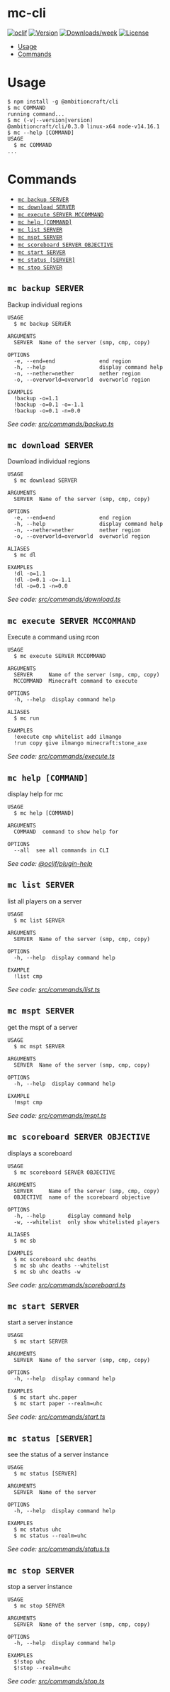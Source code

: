 mc-cli
======



[![oclif](https://img.shields.io/badge/cli-oclif-brightgreen.svg)](https://oclif.io)
[![Version](https://img.shields.io/npm/v/mc-cli.svg)](https://npmjs.org/package/mc-cli)
[![Downloads/week](https://img.shields.io/npm/dw/mc-cli.svg)](https://npmjs.org/package/mc-cli)
[![License](https://img.shields.io/npm/l/mc-cli.svg)](https://github.com/MatthewOverall/mc-cli/blob/master/package.json)

<!-- toc -->
* [Usage](#usage)
* [Commands](#commands)
<!-- tocstop -->
# Usage
<!-- usage -->
```sh-session
$ npm install -g @ambitioncraft/cli
$ mc COMMAND
running command...
$ mc (-v|--version|version)
@ambitioncraft/cli/0.3.0 linux-x64 node-v14.16.1
$ mc --help [COMMAND]
USAGE
  $ mc COMMAND
...
```
<!-- usagestop -->
# Commands
<!-- commands -->
* [`mc backup SERVER`](#mc-backup-server)
* [`mc download SERVER`](#mc-download-server)
* [`mc execute SERVER MCCOMMAND`](#mc-execute-server-mccommand)
* [`mc help [COMMAND]`](#mc-help-command)
* [`mc list SERVER`](#mc-list-server)
* [`mc mspt SERVER`](#mc-mspt-server)
* [`mc scoreboard SERVER OBJECTIVE`](#mc-scoreboard-server-objective)
* [`mc start SERVER`](#mc-start-server)
* [`mc status [SERVER]`](#mc-status-server)
* [`mc stop SERVER`](#mc-stop-server)

## `mc backup SERVER`

Backup individual regions

```
USAGE
  $ mc backup SERVER

ARGUMENTS
  SERVER  Name of the server (smp, cmp, copy)

OPTIONS
  -e, --end=end              end region
  -h, --help                 display command help
  -n, --nether=nether        nether region
  -o, --overworld=overworld  overworld region

EXAMPLES
  !backup -o=1.1
  !backup -o=0.1 -o=-1.1
  !backup -o=0.1 -n=0.0
```

_See code: [src/commands/backup.ts](https://github.com/ambitioncraft/ambitioncraft-cli/blob/v0.3.0/src/commands/backup.ts)_

## `mc download SERVER`

Download individual regions

```
USAGE
  $ mc download SERVER

ARGUMENTS
  SERVER  Name of the server (smp, cmp, copy)

OPTIONS
  -e, --end=end              end region
  -h, --help                 display command help
  -n, --nether=nether        nether region
  -o, --overworld=overworld  overworld region

ALIASES
  $ mc dl

EXAMPLES
  !dl -o=1.1
  !dl -o=0.1 -o=-1.1
  !dl -o=0.1 -n=0.0
```

_See code: [src/commands/download.ts](https://github.com/ambitioncraft/ambitioncraft-cli/blob/v0.3.0/src/commands/download.ts)_

## `mc execute SERVER MCCOMMAND`

Execute a command using rcon

```
USAGE
  $ mc execute SERVER MCCOMMAND

ARGUMENTS
  SERVER     Name of the server (smp, cmp, copy)
  MCCOMMAND  Minecraft command to execute

OPTIONS
  -h, --help  display command help

ALIASES
  $ mc run

EXAMPLES
  !execute cmp whitelist add ilmango
  !run copy give ilmango minecraft:stone_axe
```

_See code: [src/commands/execute.ts](https://github.com/ambitioncraft/ambitioncraft-cli/blob/v0.3.0/src/commands/execute.ts)_

## `mc help [COMMAND]`

display help for mc

```
USAGE
  $ mc help [COMMAND]

ARGUMENTS
  COMMAND  command to show help for

OPTIONS
  --all  see all commands in CLI
```

_See code: [@oclif/plugin-help](https://github.com/oclif/plugin-help/blob/v3.2.0/src/commands/help.ts)_

## `mc list SERVER`

list all players on a server

```
USAGE
  $ mc list SERVER

ARGUMENTS
  SERVER  Name of the server (smp, cmp, copy)

OPTIONS
  -h, --help  display command help

EXAMPLE
  !list cmp
```

_See code: [src/commands/list.ts](https://github.com/ambitioncraft/ambitioncraft-cli/blob/v0.3.0/src/commands/list.ts)_

## `mc mspt SERVER`

get the mspt of a server

```
USAGE
  $ mc mspt SERVER

ARGUMENTS
  SERVER  Name of the server (smp, cmp, copy)

OPTIONS
  -h, --help  display command help

EXAMPLE
  !mspt cmp
```

_See code: [src/commands/mspt.ts](https://github.com/ambitioncraft/ambitioncraft-cli/blob/v0.3.0/src/commands/mspt.ts)_

## `mc scoreboard SERVER OBJECTIVE`

displays a scoreboard

```
USAGE
  $ mc scoreboard SERVER OBJECTIVE

ARGUMENTS
  SERVER     Name of the server (smp, cmp, copy)
  OBJECTIVE  name of the scoreboard objective

OPTIONS
  -h, --help       display command help
  -w, --whitelist  only show whitelisted players

ALIASES
  $ mc sb

EXAMPLES
  $ mc scoreboard uhc deaths
  $ mc sb uhc deaths --whitelist
  $ mc sb uhc deaths -w
```

_See code: [src/commands/scoreboard.ts](https://github.com/ambitioncraft/ambitioncraft-cli/blob/v0.3.0/src/commands/scoreboard.ts)_

## `mc start SERVER`

start a server instance

```
USAGE
  $ mc start SERVER

ARGUMENTS
  SERVER  Name of the server (smp, cmp, copy)

OPTIONS
  -h, --help  display command help

EXAMPLES
  $ mc start uhc.paper
  $ mc start paper --realm=uhc
```

_See code: [src/commands/start.ts](https://github.com/ambitioncraft/ambitioncraft-cli/blob/v0.3.0/src/commands/start.ts)_

## `mc status [SERVER]`

see the status of a server instance

```
USAGE
  $ mc status [SERVER]

ARGUMENTS
  SERVER  Name of the server

OPTIONS
  -h, --help  display command help

EXAMPLES
  $ mc status uhc
  $ mc status --realm=uhc
```

_See code: [src/commands/status.ts](https://github.com/ambitioncraft/ambitioncraft-cli/blob/v0.3.0/src/commands/status.ts)_

## `mc stop SERVER`

stop a server instance

```
USAGE
  $ mc stop SERVER

ARGUMENTS
  SERVER  Name of the server (smp, cmp, copy)

OPTIONS
  -h, --help  display command help

EXAMPLES
  $!stop uhc
  $!stop --realm=uhc
```

_See code: [src/commands/stop.ts](https://github.com/ambitioncraft/ambitioncraft-cli/blob/v0.3.0/src/commands/stop.ts)_
<!-- commandsstop -->

